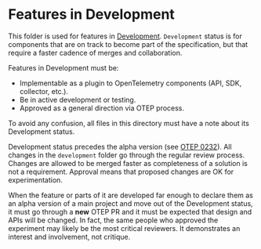 # Features in Development

This folder is used for features in
[Development](../specification/document-status.md). `Development` status is for components
that are on track to become part of the specification, but that require a faster cadence
of merges and collaboration.

Features in Development must be:

- Implementable as a plugin to OpenTelemetry components (API, SDK, collector, etc.).
- Be in active development or testing.
- Approved as a general direction via OTEP process.

To avoid any confusion, all files in this directory must have a note about its Development status.

Development status precedes the alpha version (see
[OTEP 0232](../../oteps/0232-maturity-of-otel.md#explanation)).
All changes in the `development` folder go through the regular review process. Changes are allowed to be merged faster as completeness of a solution is not a requirement. Approval means that proposed changes are OK for experimentation.

When the feature or parts of it are developed far enough to declare them as an alpha version of a main project and move out of the Development status, it must go through a **new** OTEP PR and it must be expected that design and APIs will be changed. In fact, the same people who approved the experiment may likely be the most critical reviewers. It demonstrates an interest and involvement, not critique.

